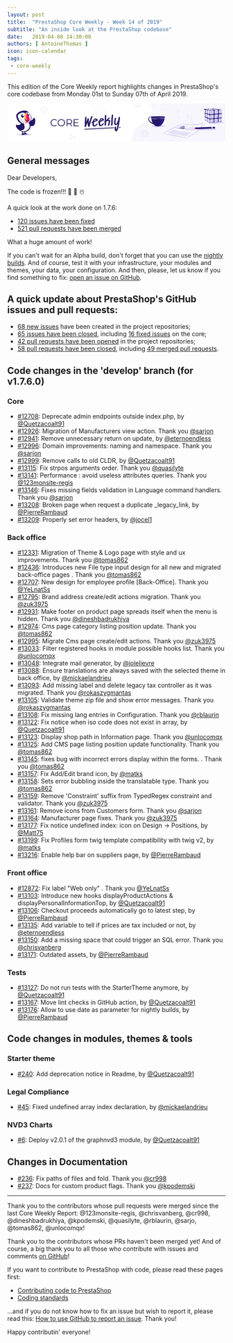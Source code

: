 ```yaml
---
layout: post
title:  "PrestaShop Core Weekly - Week 14 of 2019"
subtitle: "An inside look at the PrestaShop codebase"
date:   2019-04-08 14:30:00
authors: [ AntoineThomas ]
icon: icon-calendar
tags:
 - core-weekly
---
```


This edition of the Core Weekly report highlights changes in PrestaShop's core codebase from Monday 01st to Sunday 07th of April 2019.

![Core Weekly banner](/assets/images/2018/12/banner-core-weekly.jpg)


## General messages

Dear Developers,

The code is frozen!!! 🍾️ 🎉️ ☃️

A quick look at the work done on 1.7.6:

- [120 issues have been fixed](https://github.com/PrestaShop/PrestaShop/issues?q=is%3Aissue+milestone%3A1.7.6.0+is%3Aclosed+label%3AFixed)
- [521 pull requests have been merged](https://github.com/PrestaShop/PrestaShop/pulls?utf8=%E2%9C%93&q=is%3Apr+milestone%3A1.7.6.0+is%3Amerged)

What a huge amount of work!

If you can't wait for an Alpha build, don't forget that you can use the [nightly builds](https://nightly.prestashop.com/). And of course, test it with your infrastructure, your modules and themes, your data, your configuration. And then, please, let us know if you find something to fix: [open an issue on GitHub](https://github.com/PrestaShop/PrestaShop/issues/new/choose).


## A quick update about PrestaShop's GitHub issues and pull requests:

- [68 new issues](https://github.com/search?q=org%3APrestaShop+is%3Apublic++-repo%3Aprestashop%2Fprestashop.github.io++is%3Aissue+created%3A2019-04-01..2019-04-07) have been created in the project repositories;
- [65 issues have been closed](https://github.com/search?q=org%3APrestaShop+is%3Apublic++-repo%3Aprestashop%2Fprestashop.github.io++is%3Aissue+closed%3A2019-04-01..2019-04-07), including [16 fixed issues](https://github.com/search?q=org%3APrestaShop+is%3Apublic++-repo%3Aprestashop%2Fprestashop.github.io++is%3Aissue+label%3Afixed+closed%3A2019-04-01..2019-04-07) on the core;
- [42 pull requests have been opened](https://github.com/search?q=org%3APrestaShop+is%3Apublic++-repo%3Aprestashop%2Fprestashop.github.io++is%3Apr+created%3A2019-04-01..2019-04-07) in the project repositories;
- [58 pull requests have been closed](https://github.com/search?q=org%3APrestaShop+is%3Apublic++-repo%3Aprestashop%2Fprestashop.github.io++is%3Apr+closed%3A2019-04-01..2019-04-07), including [49 merged pull requests](https://github.com/search?q=org%3APrestaShop+is%3Apublic++-repo%3Aprestashop%2Fprestashop.github.io++is%3Apr+merged%3A2019-04-01..2019-04-07).


## Code changes in the 'develop' branch (for v1.7.6.0)

### Core

* [#12708](https://github.com/PrestaShop/PrestaShop/pull/12708): Deprecate admin endpoints outside index.php, by [@Quetzacoalt91](https://github.com/Quetzacoalt91)
* [#12926](https://github.com/PrestaShop/PrestaShop/pull/12926): Migration of Manufacturers view action. Thank you [@sarjon](https://github.com/sarjon)
* [#12941](https://github.com/PrestaShop/PrestaShop/pull/12941): Remove unnecessary return on update, by [@eternoendless](https://github.com/eternoendless)
* [#12996](https://github.com/PrestaShop/PrestaShop/pull/12996): Domain improvements: naming and namespace. Thank you [@sarjon](https://github.com/sarjon)
* [#12999](https://github.com/PrestaShop/PrestaShop/pull/12999): Remove calls to old CLDR, by [@Quetzacoalt91](https://github.com/Quetzacoalt91)
* [#13115](https://github.com/PrestaShop/PrestaShop/pull/13115): Fix strpos arguments order. Thank you [@quasilyte](https://github.com/quasilyte)
* [#13141](https://github.com/PrestaShop/PrestaShop/pull/13141): Performance : avoid useless attributes queries. Thank you [@123monsite-regis](https://github.com/123monsite-regis)
* [#13146](https://github.com/PrestaShop/PrestaShop/pull/13146): Fixes missing fields validation in Language command handlers. Thank you [@sarjon](https://github.com/sarjon)
* [#13208](https://github.com/PrestaShop/PrestaShop/pull/13208): Broken page when request a duplicate _legacy_link, by [@PierreRambaud](https://github.com/PierreRambaud)
* [#13209](https://github.com/PrestaShop/PrestaShop/pull/13209): Properly set error headers, by [@jocel1](https://github.com/jocel1)


### Back office

* [#12331](https://github.com/PrestaShop/PrestaShop/pull/12331): Migration of Theme & Logo page with style and ux improvements. Thank you [@tomas862](https://github.com/tomas862)
* [#12436](https://github.com/PrestaShop/PrestaShop/pull/12436): Introduces new File type input design for all new and migrated back-office pages . Thank you [@tomas862](https://github.com/tomas862)
* [#12707](https://github.com/PrestaShop/PrestaShop/pull/12707): New design for employee profile [Back-Office]. Thank you [@YeLnatSs](https://github.com/YeLnatSs)
* [#12795](https://github.com/PrestaShop/PrestaShop/pull/12795): Brand address create/edit actions migration. Thank you [@zuk3975](https://github.com/zuk3975)
* [#12931](https://github.com/PrestaShop/PrestaShop/pull/12931): Make footer on product page spreads itself when the menu is hidden. Thank you [@dineshbadrukhiya](https://github.com/dineshbadrukhiya)
* [#12974](https://github.com/PrestaShop/PrestaShop/pull/12974): Cms page category listing position update. Thank you [@tomas862](https://github.com/tomas862)
* [#12995](https://github.com/PrestaShop/PrestaShop/pull/12995): Migrate Cms page create/edit actions. Thank you [@zuk3975](https://github.com/zuk3975)
* [#13033](https://github.com/PrestaShop/PrestaShop/pull/13033): Filter registered hooks in module possible hooks list. Thank you [@unlocomqx](https://github.com/unlocomqx)
* [#13048](https://github.com/PrestaShop/PrestaShop/pull/13048): Integrate mail generator, by [@jolelievre](https://github.com/jolelievre)
* [#13088](https://github.com/PrestaShop/PrestaShop/pull/13088): Ensure translations are always saved with the selected theme in back office, by [@mickaelandrieu](https://github.com/mickaelandrieu)
* [#13093](https://github.com/PrestaShop/PrestaShop/pull/13093): Add missing label and delete legacy tax controller as it was migrated. Thank you [@rokaszygmantas](https://github.com/rokaszygmantas)
* [#13105](https://github.com/PrestaShop/PrestaShop/pull/13105): Validate theme zip file and show error messages. Thank you [@rokaszygmantas](https://github.com/rokaszygmantas)
* [#13108](https://github.com/PrestaShop/PrestaShop/pull/13108): Fix missing lang entries in Configuration. Thank you [@rblaurin](https://github.com/rblaurin)
* [#13122](https://github.com/PrestaShop/PrestaShop/pull/13122): Fix notice when iso code does not exist in array, by [@Quetzacoalt91](https://github.com/Quetzacoalt91)
* [#13123](https://github.com/PrestaShop/PrestaShop/pull/13123): Display shop path in Information page. Thank you [@unlocomqx](https://github.com/unlocomqx)
* [#13125](https://github.com/PrestaShop/PrestaShop/pull/13125): Add CMS page listing position update functionality. Thank you [@tomas862](https://github.com/tomas862)
* [#13145](https://github.com/PrestaShop/PrestaShop/pull/13145): fixes bug with incorrect errors display within the forms. . Thank you [@tomas862](https://github.com/tomas862)
* [#13157](https://github.com/PrestaShop/PrestaShop/pull/13157): Fix Add/Edit brand icon, by [@matks](https://github.com/matks)
* [#13158](https://github.com/PrestaShop/PrestaShop/pull/13158): Sets error bubbling inside the translatable type. Thank you [@tomas862](https://github.com/tomas862)
* [#13159](https://github.com/PrestaShop/PrestaShop/pull/13159): Remove 'Constraint' suffix from TypedRegex constraint and validator. Thank you [@zuk3975](https://github.com/zuk3975)
* [#13161](https://github.com/PrestaShop/PrestaShop/pull/13161): Remove icons from Customers form. Thank you [@sarjon](https://github.com/sarjon)
* [#13164](https://github.com/PrestaShop/PrestaShop/pull/13164): Manufacturer page fixes. Thank you [@zuk3975](https://github.com/zuk3975)
* [#13177](https://github.com/PrestaShop/PrestaShop/pull/13177): Fix notice undefined index: icon on Design -> Positions, by [@Matt75](https://github.com/Matt75)
* [#13199](https://github.com/PrestaShop/PrestaShop/pull/13199): Fix Profiles form twig template compatibility with twig v2, by [@matks](https://github.com/matks)
* [#13216](https://github.com/PrestaShop/PrestaShop/pull/13216): Enable help bar on suppliers page, by [@PierreRambaud](https://github.com/PierreRambaud)


### Front office

* [#12872](https://github.com/PrestaShop/PrestaShop/pull/12872): Fix label "Web only" . Thank you [@YeLnatSs](https://github.com/YeLnatSs)
* [#13103](https://github.com/PrestaShop/PrestaShop/pull/13103): Introduce new hooks displayProductActions & displayPersonalInformationTop, by [@Quetzacoalt91](https://github.com/Quetzacoalt91)
* [#13106](https://github.com/PrestaShop/PrestaShop/pull/13106): Checkout proceeds automatically go to latest step, by [@PierreRambaud](https://github.com/PierreRambaud)
* [#13135](https://github.com/PrestaShop/PrestaShop/pull/13135): Add variable to tell if prices are tax included or not, by [@eternoendless](https://github.com/eternoendless)
* [#13150](https://github.com/PrestaShop/PrestaShop/pull/13150): Add a missing space that could trigger an SQL error. Thank you [@chrisvanberg](https://github.com/chrisvanberg)
* [#13171](https://github.com/PrestaShop/PrestaShop/pull/13171): Outdated assets, by [@PierreRambaud](https://github.com/PierreRambaud)


### Tests

* [#13127](https://github.com/PrestaShop/PrestaShop/pull/13127): Do not run tests with the StarterTheme anymore, by [@Quetzacoalt91](https://github.com/Quetzacoalt91)
* [#13167](https://github.com/PrestaShop/PrestaShop/pull/13167): Move lint checks in GitHub action, by [@Quetzacoalt91](https://github.com/Quetzacoalt91)
* [#13176](https://github.com/PrestaShop/PrestaShop/pull/13176): Allow to use date as parameter for nightly builds, by [@PierreRambaud](https://github.com/PierreRambaud)


## Code changes in modules, themes & tools

### Starter theme

* [#240](https://github.com/PrestaShop/StarterTheme/pull/240): Add deprecation notice in Readme, by [@Quetzacoalt91](https://github.com/Quetzacoalt91)


### Legal Compliance

* [#45](https://github.com/PrestaShop/ps_legalcompliance/pull/45): Fixed undefined array index declaration, by [@mickaelandrieu](https://github.com/mickaelandrieu)


### NVD3 Charts

* [#6](https://github.com/PrestaShop/graphnvd3/pull/6): Deploy v2.0.1 of the graphnvd3 module, by [@Quetzacoalt91](https://github.com/Quetzacoalt91)


## Changes in Documentation

* [#236](https://github.com/PrestaShop/docs/pull/236): Fix paths of files and fold. Thank you [@cr998](https://github.com/cr998)
* [#237](https://github.com/PrestaShop/docs/pull/237): Docs for custom product flags. Thank you [@kpodemski](https://github.com/kpodemski)


<hr />

Thank you to the contributors whose pull requests were merged since the last Core Weekly Report: @123monsite-regis, @chrisvanberg, @cr998, @dineshbadrukhiya, @kpodemski, @quasilyte, @rblaurin, @sarjo, @tomas862, @unlocomqx!

Thank you to the contributors whose PRs haven't been merged yet! And of course, a big thank you to all those who contribute with issues and comments [on GitHub](https://github.com/PrestaShop/PrestaShop)!

If you want to contribute to PrestaShop with code, please read these pages first:

 * [Contributing code to PrestaShop](https://devdocs.prestashop.com/1.7/contribute/contribution-guidelines/)
 * [Coding standards](https://devdocs.prestashop.com/1.7/development/coding-standards/)

...and if you do not know how to fix an issue but wish to report it, please read this: [How to use GitHub to report an issue](https://devdocs.prestashop.com/1.7/contribute/contribute-reporting-issues/). Thank you!

Happy contributin' everyone!
